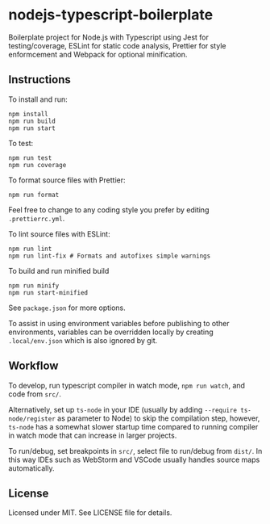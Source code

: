 # nodejs-typescript-boilerplate

Boilerplate project for Node.js with Typescript
using Jest for testing/coverage,
ESLint for static code analysis,
Prettier for style enformcement
and Webpack for optional minification.

## Instructions

To install and run:

```
npm install
npm run build
npm run start
```

To test:

```
npm run test
npm run coverage
```

To format source files with Prettier:

```
npm run format
```

Feel free to change to any coding style you prefer by editing `.prettierrc.yml`.


To lint source files with ESLint:

```
npm run lint
npm run lint-fix # Formats and autofixes simple warnings
```

To build and run minified build

```
npm run minify
npm run start-minified
```

See `package.json` for more options.

To assist in using environment variables before publishing to other environments, variables can be overridden locally by
creating `.local/env.json` which is also ignored by git.

## Workflow

To develop, run typescript compiler in watch mode, `npm run watch`, and code from `src/`. 

Alternatively, set up `ts-node` in your IDE (usually by adding `--require ts-node/register` as parameter to Node) to skip the compilation
step, however, `ts-node` has a somewhat slower startup time compared to running compiler in watch mode that can increase in larger
projects.

To run/debug, set breakpoints in `src/`, select file to run/debug from `dist/`.
In this way IDEs such as WebStorm and VSCode usually handles source maps automatically.


## License

Licensed under MIT. See LICENSE file for details.
